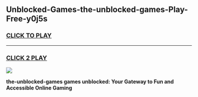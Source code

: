 
## Unblocked-Games-the-unblocked-games-Play-Free-y0j5s
<h3>
<a href="https://premium76.site?title=the-unblocked-games&ref=10A">CLICK TO PLAY</a></h3>
<hr>

<h3>
<a href="https://premium76.site?title=the-unblocked-games&ref=10A">CLICK 2 PLAY</a>
  
</h3>

<a href="https://premium76.site?title=the-unblocked-games&ref=10A"><img src="https://clearcache.store/games.png"></a>


**the-unblocked-games games unblocked: Your Gateway to Fun and Accessible Online Gaming**
